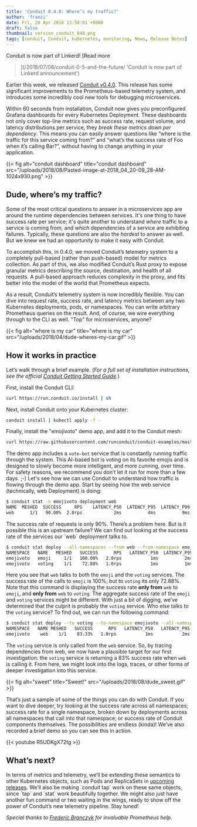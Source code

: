 ```yaml
---
title: 'Conduit 0.4.0: Where’s my traffic?'
author: 'franzi'
date: Fri, 20 Apr 2018 13:58:01 +0000
draft: false
thumbnail: version_conduit_040.png
tags: [conduit, Conduit, kubernetes, monitoring, News, Release Notes]
---
```


Conduit is now part of Linkerd! [Read more
>](/2018/07/06/conduit-0-5-and-the-future/ 'Conduit is now part of Linkerd
announcement')

Earlier this week, we released [Conduit
v0.4.0](https://github.com/runconduit/conduit/releases/tag/v0.4.0). This release
has some significant improvements to the Prometheus-based telemetry system, and
introduces some incredibly cool new tools for debugging microservices.

Within 60 seconds from installation, Conduit now gives you preconfigured Grafana
dashboards for every Kubernetes Deployment. These dashboards not only cover
top-line metrics such as success rate, request volume, and latency distributions
per service, they _break these metrics down per dependency_. This means you can
easily answer questions like “where is the traffic for this service coming
from?” and “what’s the success rate of Foo when it’s calling Bar?”, without
having to change anything in your application.

{{< fig
  alt="conduit dashboard"
  title="conduit dashboard"
  src="/uploads/2018/08/Pasted-image-at-2018_04_20-09_28-AM-1024x930.png" >}}

## Dude, where’s my traffic?

Some of the most critical questions to answer in a microservices app are around
the runtime dependencies between services. It's one thing to have success rate
per service; it's quite another to understand _where_ traffic to a service is
coming from, and _which_ dependencies of a service are exhibiting failures.
Typically, these questions are also the _hardest_ to answer as well. But we knew
we had an opportunity to make it easy with Conduit.

To accomplish this, in 0.4.0, we moved Conduit’s telemetry system to a
completely pull-based (rather than push-based) model for metrics collection. As
part of this, we also modified Conduit’s Rust proxy to expose granular metrics
describing the source, destination, and health of all requests. A pull-based
approach reduces complexity in the proxy, and fits better into the model of the
world that Prometheus expects.

As a result, Conduit’s telemetry system is now incredibly flexible. You can dive
into request rate, success rate, and latency metrics between any two Kubernetes
deployments, pods, or namespaces. You can write arbitrary Prometheus queries on
the result. And, of course, we wire everything through to the CLI as well. "Top"
for microservices, anyone?

{{< fig
  alt="where is my car"
  title="where is my car"
  src="/uploads/2018/04/dude-wheres-my-car.gif" >}}

## How it works in practice

Let’s walk through a brief example. (_For a full set of installation
instructions, see the official_ [_Conduit Getting Started
Guide_](https://conduit.io/getting-started/).)

First, install the Conduit CLI:

```bash
curl https://run.conduit.io/install | sh
```

Next, install Conduit onto your Kubernetes cluster:

```bash
conduit install | kubectl apply -f -
```

Finally, install the "emojivoto" demo app, and add it to the Conduit mesh:

```bash
curl https://raw.githubusercontent.com/runconduit/conduit-examples/master/emojivoto/emojivoto.yml | conduit inject - | kubectl apply -f -
```

The demo app includes a `vote-bot` service that is constantly running traffic
through the system. This AI-based bot is voting on its favorite emojis and is
designed to slowly become more intelligent, and more cunning, over time. For
safety reasons, we recommend you don’t let it run for more than a few days. ;-)
Let's see how we can use Conduit to understand how traffic is flowing through
the demo app. Start by seeing how the web service (technically, web Deployment)
is doing:

```bash
$ conduit stat -n emojivoto deployment web
NAME  MESHED  SUCCESS     RPS    LATENCY_P50  LATENCY_P95  LATENCY_P99
web      1/1   90.00%  2.0rps            2ms          4ms          9ms
```

The success rate of requests is only 90%. There’s a problem here. But is it
possible this is an upstream failure? We can find out looking at the success
rate of the services our \`web\` deployment talks to.

```bash
$ conduit stat deploy --all-namespaces --from web --from-namespace emojivoto
NAMESPACE   NAME   MESHED   SUCCESS      RPS   LATENCY_P50  LATENCY_P95   LATENCY_P99
emojivoto   emoji     1/1   100.00%   2.0rps           1ms          2ms           2ms
emojivoto   voting    1/1    72.88%   1.0rps           1ms          1ms           1ms
```

Here you see that `web` talks to both the `emoji` and the `voting`
services. The success rate of the calls to `emoji` is 100%, but to `voting`
its only 72.88%. Note that this command is displaying the success rate **only
from** `web` to `emoji`, and **only from** `web` to `voting`. The
aggregate success rate of the `emoji` and `voting` services might be
different. With just a bit of digging, we’ve determined that the culprit is
probably the `voting` service. Who else talks to the `voting` service? To
find out, we can run the following command:

```bash
$ conduit stat deploy --to voting --to-namespace emojivoto --all-namespaces
NAMESPACE   NAME MESHED   SUCCESS      RPS   LATENCY_P50   LATENCY_P95   LATENCY_P99
emojivoto    web    1/1    83.33%   1.0rps           1ms           2ms           2ms
```

The `voting` service is only called from the `web` service. So, by tracing
dependencies from web, we now have a plausible target for our first
investigation: the `voting` service is returning a 83% success rate when
`web` is calling it. From here, we might look into the logs, traces, or other
forms of deeper investigation into this service.

{{< fig
  alt="sweet"
  title="Sweet!"
  src="/uploads/2018/08/dude_sweet.gif" >}}

That’s just a sample of some of the things you can do with Conduit. If you want
to dive deeper, try looking at the success rate across all namespaces; success
rate for a single namespace, broken down by deployments across all namespaces
that call into that namespace; or success rate of Conduit components themselves.
The possibilities are endless (kinda)! We’ve also recorded a brief demo so you
can see this in action.

{{< youtube R5UDKgX72tg >}}

## What’s next?

In terms of metrics and telemetry, we’ll be extending these semantics to other
Kubernetes objects, such as Pods and ReplicaSets in [upcoming
releases](https://conduit.io/roadmap). We’ll also be making \`conduit tap\` work
on these same objects, since \`tap\` and \`stat\` work beautifully together. We
might also just have another fun command or two waiting in the wings, ready to
show off the power of Conduit’s new telemetry pipeline. Stay tuned!

*Special thanks to [Frederic Branczyk](https://github.com/brancz) for invaluable
Prometheus help.*
